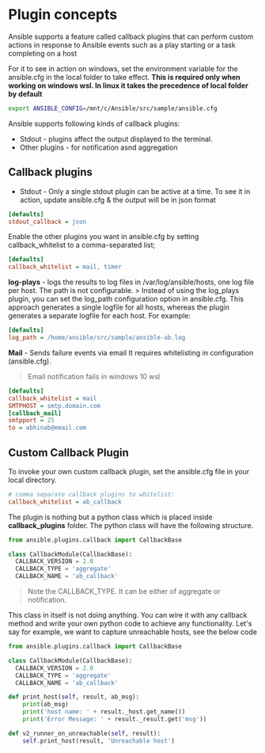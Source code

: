 # Plugin concepts

Ansible supports a feature called callback plugins that can perform custom actions in response to Ansible events such as a play starting or a task completing on a host

For it to see in action on windows, set the environment variable for the ansible.cfg in the local folder to take effect.
**This is required only when working on windows wsl. In linux it takes the precedence of local folder by default**
```bash
export ANSIBLE_CONFIG=/mnt/c/Ansible/src/sample/ansible.cfg
```

Ansible supports following kinds of callback plugins:
* Stdout -  plugins affect the output displayed to the terminal. 
* Other plugins - for notification asnd aggregation

## Callback plugins 
* Stdout - Only a single stdout plugin can be active at a time. To see it in action, update ansible.cfg & the output will be in json format
```ini
[defaults]
stdout_callback = json
```
Enable the other plugins you want in ansible.cfg by setting callback_whitelist to a comma-separated list;
```ini
[defaults]
callback_whitelist = mail, timer
```
**log-plays** - logs the results to log files in /var/log/ansible/hosts, one log file per host. The path is not configurable.
    > Instead of using the log_plays plugin, you can set the log_path configuration option in ansible.cfg. This approach generates a single logfile for all hosts, whereas the plugin generates a separate logfile for each host. For example:
```ini
[defaults]
log_path = /home/ansible/src/sample/ansible-ab.log
```

**Mail** - Sends failure events via email
It requires whitelisting in configuration (ansible.cfg).
> Email notification fails in windows 10 wsl
```ini
[defaults]
callback_whitelist = mail
SMTPHOST = smtp.domain.com
[callback_mail]
smtpport = 25
to = abhinab@email.com
```

## Custom Callback Plugin

To invoke your own custom callback plugin, set the ansible.cfg file in your local directory.
```ini
# comma separate callback plugins to whitelist:
callback_whitelist = ab_callback
``` 

The plugin is nothing but a python class which is placed inside **callback_plugins** folder. The python class will have the following structure.
```py
from ansible.plugins.callback import CallbackBase

class CallbackModule(CallbackBase):
  CALLBACK_VERSION = 2.0
  CALLBACK_TYPE = 'aggregate'
  CALLBACK_NAME = 'ab_callback'
``` 
> Note the CALLBACK_TYPE. It can be either of aggregate or notification.

This class in itself is not doing anything. You can wire it with any callback method and write your own python code to achieve any functionality. Let's say for example, we want to capture unreachable hosts, see the below code

```py
from ansible.plugins.callback import CallbackBase

class CallbackModule(CallbackBase):
  CALLBACK_VERSION = 2.0
  CALLBACK_TYPE = 'aggregate'
  CALLBACK_NAME = 'ab_callback'

def print_host(self, result, ab_msg):
    print(ab_msg)
    print('host name: ' + result._host.get_name())
    print('Error Message: ' + result._result.get('msg'))

def v2_runner_on_unreachable(self, result): 
    self.print_host(result, 'Unreachable host')
``` 

